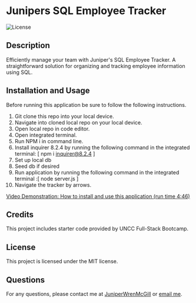# Junipers SQL Employee Tracker
![License](https://img.shields.io/badge/license-MIT-brightgreen)
## Description
Efficiently manage your team with Juniper's SQL Employee Tracker. A straightforward solution for organizing and tracking employee information using SQL.

## Installation and Usage 

Before running this application be sure to follow the following instructions. 
1. Git clone this repo into your local device. 
2. Navigate into cloned local repo on your local device. 
3. Open local repo in code editor. 
4. Open integrated terminal.
5. Run NPM i in command line.
6. Install inquirer 8.2.4 by running the following command in the integrated terminal: [ npm i inquirer@8.2.4 ]
7. Set up local db
8. Seed db if desired 
9. Run application by running the following command in the integrated terminal :[ node server.js ]
10. Navigate the tracker by arrows. 

[Video Demonstration: How to install and use this application (run time 4:46)](https://drive.google.com/file/d/1ITeqT2yn9MVW296IuBpRRbtV7zGEr-ZV/view)

## Credits
This project includes starter code provided by UNCC Full-Stack Bootcamp.

## License
This project is licensed under the MIT license. 

## Questions
For any questions, please contact me at [JuniperWrenMcGill](https://github.com/JuniperWrenMcGill) or [email me](mailto:juniperwrenart@gmail.com ).
